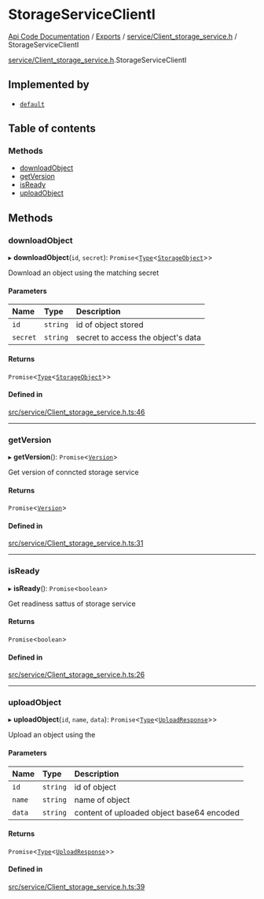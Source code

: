 # StorageServiceClientI
 
[Api Code Documentation](../README.md) / [Exports](../modules.md) / [service/Client\_storage\_service.h](../modules/service_Client_storage_service_h.md) / StorageServiceClientI

[service/Client\_storage\_service.h](../modules/service_Client_storage_service_h.md).StorageServiceClientI

## Implemented by

- [`default`](../classes/service_Client_storage_service.default.md)

## Table of contents

### Methods

- [downloadObject](service_Client_storage_service_h.StorageServiceClientI.md#downloadobject)
- [getVersion](service_Client_storage_service_h.StorageServiceClientI.md#getversion)
- [isReady](service_Client_storage_service_h.StorageServiceClientI.md#isready)
- [uploadObject](service_Client_storage_service_h.StorageServiceClientI.md#uploadobject)

## Methods

### downloadObject

▸ **downloadObject**(`id`, `secret`): `Promise`\<[`Type`](../modules/result.md#type)\<[`StorageObject`](service_Client_storage_service_h.StorageObject.md)\>\>

Download an object using the matching secret

#### Parameters

| Name | Type | Description |
| :------ | :------ | :------ |
| `id` | `string` | id of object stored |
| `secret` | `string` | secret to access the object's data |

#### Returns

`Promise`\<[`Type`](../modules/result.md#type)\<[`StorageObject`](service_Client_storage_service_h.StorageObject.md)\>\>

#### Defined in

[src/service/Client_storage_service.h.ts:46](https://github.com/openkfw/TruBudget/blob/965031f/api/src/service/Client_storage_service.h.ts#L46)

___

### getVersion

▸ **getVersion**(): `Promise`\<[`Version`](service_Client_storage_service_h.Version.md)\>

Get version of conncted storage service

#### Returns

`Promise`\<[`Version`](service_Client_storage_service_h.Version.md)\>

#### Defined in

[src/service/Client_storage_service.h.ts:31](https://github.com/openkfw/TruBudget/blob/965031f/api/src/service/Client_storage_service.h.ts#L31)

___

### isReady

▸ **isReady**(): `Promise`\<`boolean`\>

Get readiness sattus of storage service

#### Returns

`Promise`\<`boolean`\>

#### Defined in

[src/service/Client_storage_service.h.ts:26](https://github.com/openkfw/TruBudget/blob/965031f/api/src/service/Client_storage_service.h.ts#L26)

___

### uploadObject

▸ **uploadObject**(`id`, `name`, `data`): `Promise`\<[`Type`](../modules/result.md#type)\<[`UploadResponse`](service_Client_storage_service_h.UploadResponse.md)\>\>

Upload an object using the

#### Parameters

| Name | Type | Description |
| :------ | :------ | :------ |
| `id` | `string` | id of object |
| `name` | `string` | name of object |
| `data` | `string` | content of uploaded object base64 encoded |

#### Returns

`Promise`\<[`Type`](../modules/result.md#type)\<[`UploadResponse`](service_Client_storage_service_h.UploadResponse.md)\>\>

#### Defined in

[src/service/Client_storage_service.h.ts:39](https://github.com/openkfw/TruBudget/blob/965031f/api/src/service/Client_storage_service.h.ts#L39)

